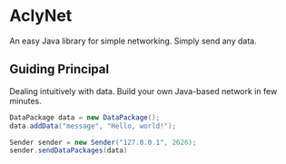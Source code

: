 # AclyNet
An easy Java library for simple networking. Simply send any data.

## Guiding Principal
Dealing intuitively with data. Build your own Java-based network in few minutes.

```java
DataPackage data = new DataPackage();
data.addData("message", "Hello, world!");

Sender sender = new Sender("127.0.0.1", 2626);
sender.sendDataPackages(data)
```
